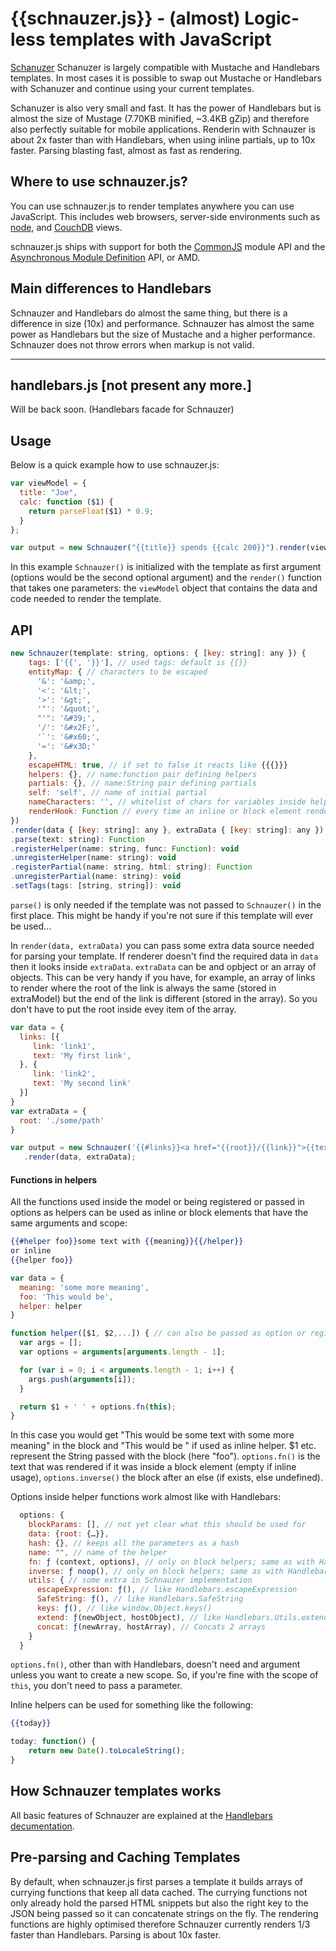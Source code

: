 # {{schnauzer.js}} - (almost) Logic-less templates with JavaScript

[Schanuzer](http://github.com/PitPik/schnauzer) Schanuzer is largely compatible with Mustache and Handlebars templates. In most cases it is possible to swap out Mustache or Handlebars with Schanuzer and continue using your current templates.

Schanuzer is also very small and fast. It has the power of Handlebars but is almost the size of Mustage (7.70KB minified, ~3.4KB gZip) and therefore also perfectly suitable for mobile applications.
Renderin with Schnauzer is about 2x faster than with Handlebars, when using inline partials, up to 10x faster. Parsing blasting fast, almost as fast as rendering.

## Where to use schnauzer.js?

You can use schnauzer.js to render templates anywhere you can use JavaScript. This includes web browsers, server-side environments such as [node](http://nodejs.org/), and [CouchDB](http://couchdb.apache.org/) views.

schnauzer.js ships with support for both the [CommonJS](http://www.commonjs.org/) module API and the [Asynchronous Module Definition](https://github.com/amdjs/amdjs-api/wiki/AMD) API, or AMD.

## Main differences to Handlebars

Schnauzer and Handlebars do almost the same thing, but there is a difference in size (10x) and performance. Schnauzer has almost the same power as Handlebars but the size of Mustache and a higher performance.
Schnauzer does not throw errors when markup is not valid.


* * *

## handlebars.js [not present any more.]

Will be back soon. (Handlebars facade for Schnauzer)

## Usage

Below is a quick example how to use schnauzer.js:

```js
var viewModel = {
  title: "Joe",
  calc: function ($1) {
    return parseFloat($1) * 0.9;
  }
};

var output = new Schnauzer("{{title}} spends {{calc 200}}").render(viewModel);
```

In this example `Schnauzer()` is initialized with the template as first argument (options would be the second optional argument) and the `render()` function that takes one parameters: the `viewModel` object that contains the data and code needed to render the template.

## API

```js
new Schnauzer(template: string, options: { [key: string]: any }) {
    tags: ['{{', '}}'], // used tags: default is {{}}
    entityMap: { // characters to be escaped
      '&': '&amp;',
      '<': '&lt;',
      '>': '&gt;',
      '"': '&quot;',
      "'": '&#39;',
      '/': '&#x2F;',
      '`': '&#x60;',
      '=': '&#x3D;'
    },
    escapeHTML: true, // if set to false it reacts like {{{}}}
    helpers: {}, // name:function pair defining helpers
    partials: {}, // name:String pair defining partials
    self: 'self', // name of initial partial
    nameCharacters: '', // whitelist of chars for variables inside helpers, partials, functions...
    renderHook: Function // every time an inline or block element renders, this function will be called
})
.render(data { [key: string]: any }, extraData { [key: string]: any }): string
.parse(text: string): Function
.registerHelper(name: string, func: Function): void
.unregisterHelper(name: string): void
.registerPartial(name: string, html: string): Function
.unregisterPartial(name: string): void
.setTags(tags: [string, string]): void
```
`parse()` is only needed if the template was not passed to `Schnauzer()` in the first place. This might be handy if you're not sure if this template will ever be used...

In `render(data, extraData)` you can pass some extra data source needed for parsing your template. If renderer doesn't find the required data in `data` then it looks inside `extraData`. `extraData` can be and opbject or an array of objects.
This can be very handy if you have, for example, an array of links to render where the root of the link is always the same (stored in extraModel) but the end of the link is different (stored in the array). So you don't have to put the root inside evey item of the array.

```js
var data = {
  links: [{
     link: 'link1',
     text: 'My first link',
  }, {
     link: 'link2',
     text: 'My second link'
  }]
}
var extraData = {
  root: './some/path'
}

var output = new Schnauzer('{{#links}}<a href="{{root}}/{{link}}">{{text}}</a>{{/links}}')
   .render(data, extraData);
```

#### Functions in helpers

All the functions used inside the model or being registered or passed in options as helpers can be used as inline or block elements that have the same arguments and scope:

```handlebars
{{#helper foo}}some text with {{meaning}}{{/helper}}
or inline
{{helper foo}}
```
```js
var data = {
  meaning: 'some more meaning',
  foo: 'This would be',
  helper: helper
}

function helper([$1, $2,...]) { // can also be passed as option or registered via .registerHelper()
  var args = [];
  var options = arguments[arguments.length - 1];

  for (var i = 0; i < arguments.length - 1; i++) {
    args.push(arguments[i]);
  }

  return $1 + ' ' + options.fn(this);
}
```
In this case you would get "This would be some text with some more meaning" in the block and "This would be  " if used as inline helper.
$1 etc. represent the String passed with the block (here "foo").
```options.fn()``` is the text that was rendered if it was inside a block element (empty if inline usage), ```options.inverse()``` the block after an else (if exists, else undefined).

Options inside helper functions work almost like with Handlebars:
```js
  options: {
    blockParams: [], // not yet clear what this should be used for
    data: {root: {…}},
    hash: {}, // keeps all the parameters as a hash
    name: "", // name of the helper
    fn: ƒ (context, options), // only on block helpers; same as with Handlebars
    inverse: ƒ noop(), // only on block helpers; same as with Handlebars
    utils: { // some extra in Schnauzer implementation
      escapeExpression: ƒ(), // like Handlebars.escapeExpression
      SafeString: ƒ(), // like Handlebars.SafeString
      keys: ƒ(), // like window.Object.keys()
      extend: ƒ(newObject, hostObject), // like Handlebars.Utils.extend
      concat: ƒ(newArray, hostArray), // Concats 2 arrays
    }
  }
```

`options.fn()`, other than with Handlebars, doesn't need and argument unless you want to create a new scope.
So, if you're fine with the scope of `this`, you don't need to pass a parameter.

Inline helpers can be used for something like the following:

```handlebars
{{today}}
```

```js
today: function() {
    return new Date().toLocaleString();
}
```

## How Schnauzer templates works

All basic features of Schnauzer are explained at the [Handlebars decumentation](https://handlebarsjs.com/guide/).


## Pre-parsing and Caching Templates

By default, when schnauzer.js first parses a template it builds arrays of currying functions that keep all data cached. The currying functions not only already hold the parsed HTML snippets but also the right key to the JSON being passed so it can concatenate strings on the fly. The rendering functions are highly optimised therefore Schnauzer currently renders 1/3 faster than Handlebars. Parsing is about 10x faster.

